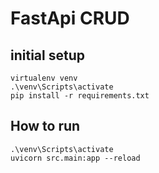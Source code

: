 # FastApi CRUD

## initial setup
```
virtualenv venv
.\venv\Scripts\activate
pip install -r requirements.txt
```

## How to run

```
.\venv\Scripts\activate
uvicorn src.main:app --reload
```